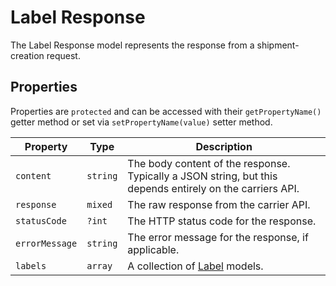 # Label Response
The Label Response model represents the response from a shipment-creation request.

## Properties
Properties are `protected` and can be accessed with their `getPropertyName()` getter method or set via `setPropertyName(value)` setter method.

| Property              | Type          | Description
| --------------------- | ------------- | --------------------------------- |
| `content`             | `string`      | The body content of the response. Typically a JSON string, but this depends entirely on the carriers API.
| `response`            | `mixed`       | The raw response from the carrier API.
| `statusCode`          | `?int`        | The HTTP status code for the response.
| `errorMessage`        | `string`      | The error message for the response, if applicable.
| `labels`              | `array`       | A collection of [Label](docs:models/label) models.
